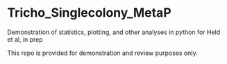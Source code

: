 # Tricho_Singlecolony_MetaP

Demonstration of statistics, plotting, and other analyses in python for Held et al, in prep

This repo is provided for demonstration and review purposes only.